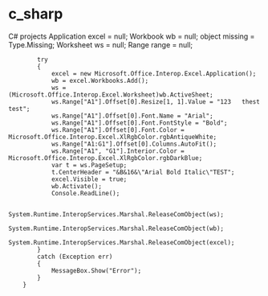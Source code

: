 # c_sharp
C# projects
 Application excel = null;
            Workbook wb = null;
            object missing = Type.Missing;
            Worksheet ws = null;
            Range range = null;

            try
            {
                excel = new Microsoft.Office.Interop.Excel.Application();
                wb = excel.Workbooks.Add();
                ws = (Microsoft.Office.Interop.Excel.Worksheet)wb.ActiveSheet;
                ws.Range["A1"].Offset[0].Resize[1, 1].Value = "123   thest test";
                ws.Range["A1"].Offset[0].Font.Name = "Arial";
                ws.Range["A1"].Offset[0].Font.FontStyle = "Bold";
                ws.Range["A1"].Offset[0].Font.Color = Microsoft.Office.Interop.Excel.XlRgbColor.rgbAntiqueWhite;
                ws.Range["A1:G1"].Offset[0].Columns.AutoFit();
                ws.Range["A1", "G1"].Interior.Color = Microsoft.Office.Interop.Excel.XlRgbColor.rgbDarkBlue;
                var t = ws.PageSetup;
                t.CenterHeader = "&B&16&\"Arial Bold Italic\"TEST";
                excel.Visible = true;
                wb.Activate();
                Console.ReadLine();

                System.Runtime.InteropServices.Marshal.ReleaseComObject(ws);
                System.Runtime.InteropServices.Marshal.ReleaseComObject(wb);
                System.Runtime.InteropServices.Marshal.ReleaseComObject(excel);
            }
            catch (Exception err)
            {
                MessageBox.Show("Error");
            }
        }
